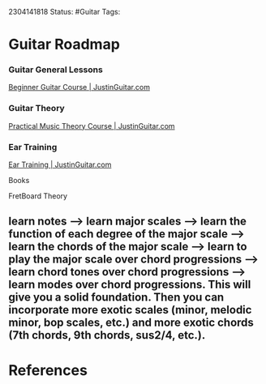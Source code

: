 2304141818
	Status: #Guitar
		Tags: 


# Guitar Roadmap



### Guitar General Lessons

[Beginner Guitar Course | JustinGuitar.com](https://www.justinguitar.com/classes/beginner-guitar-course-grade-two)
### Guitar Theory

[Practical Music Theory Course | JustinGuitar.com](https://www.justinguitar.com/classes/practical-music-theory-course-fast-hands-on)

### Ear Training 

[Ear Training | JustinGuitar.com](https://www.justinguitar.com/classes/ear-training)


Books

FretBoard Theory

learn notes --> learn major scales --> learn the function of each degree of the major scale --> learn the chords of the major scale --> learn to play the major scale over chord progressions --> learn chord tones over chord progressions --> learn modes over chord progressions. This will give you a solid foundation. Then you can incorporate more exotic scales (minor, melodic minor, bop scales, etc.) and more exotic chords (7th chords, 9th chords, sus2/4, etc.).
---
# References